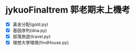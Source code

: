 # jykuoFinaltrem 郭老期末上機考
- [x] 黃金分配(gold.py)
- [x] 基因序列(dna.py)
- [x] 部落旅遊(travel.py)
- [x] 理想大學環境(findHouse.py)
